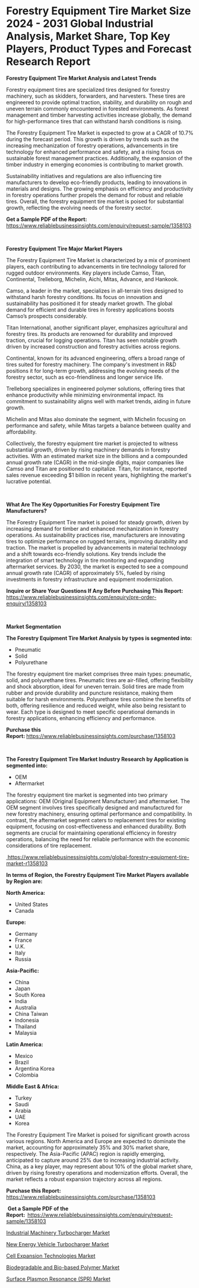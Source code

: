 <p><h1>Forestry Equipment Tire Market Size 2024 - 2031 Global Industrial Analysis, Market Share, Top Key Players, Product Types and Forecast Research Report</h1></p><p><strong>Forestry Equipment Tire Market Analysis and Latest Trends</strong></p>
<p><p>Forestry equipment tires are specialized tires designed for forestry machinery, such as skidders, forwarders, and harvesters. These tires are engineered to provide optimal traction, stability, and durability on rough and uneven terrain commonly encountered in forested environments. As forest management and timber harvesting activities increase globally, the demand for high-performance tires that can withstand harsh conditions is rising.</p><p>The Forestry Equipment Tire Market is expected to grow at a CAGR of 10.7% during the forecast period. This growth is driven by trends such as the increasing mechanization of forestry operations, advancements in tire technology for enhanced performance and safety, and a rising focus on sustainable forest management practices. Additionally, the expansion of the timber industry in emerging economies is contributing to market growth. </p><p>Sustainability initiatives and regulations are also influencing tire manufacturers to develop eco-friendly products, leading to innovations in materials and designs. The growing emphasis on efficiency and productivity in forestry operations further propels the demand for robust and reliable tires. Overall, the forestry equipment tire market is poised for substantial growth, reflecting the evolving needs of the forestry sector.</p></p>
<p><strong>Get a Sample PDF of the Report:&nbsp;</strong> <a href="https://www.reliablebusinessinsights.com/enquiry/request-sample/1358103?utm_campaign=60&utm_medium=2&utm_source=Github&utm_content=ia&utm_term=03112024&utm_id=forestry-equipment-tire">https://www.reliablebusinessinsights.com/enquiry/request-sample/1358103</a></p>
<p>&nbsp;</p>
<p><strong>Forestry Equipment Tire Major Market Players</strong></p>
<p><p>The Forestry Equipment Tire Market is characterized by a mix of prominent players, each contributing to advancements in tire technology tailored for rugged outdoor environments. Key players include Camso, Titan, Continental, Trelleborg, Michelin, Aichi, Mitas, Advance, and Hankook.</p><p>Camso, a leader in the market, specializes in all-terrain tires designed to withstand harsh forestry conditions. Its focus on innovation and sustainability has positioned it for steady market growth. The global demand for efficient and durable tires in forestry applications boosts Camso’s prospects considerably.</p><p>Titan International, another significant player, emphasizes agricultural and forestry tires. Its products are renowned for durability and improved traction, crucial for logging operations. Titan has seen notable growth driven by increased construction and forestry activities across regions.</p><p>Continental, known for its advanced engineering, offers a broad range of tires suited for forestry machinery. The company's investment in R&D positions it for long-term growth, addressing the evolving needs of the forestry sector, such as eco-friendliness and longer service life.</p><p>Trelleborg specializes in engineered polymer solutions, offering tires that enhance productivity while minimizing environmental impact. Its commitment to sustainability aligns well with market trends, aiding in future growth.</p><p>Michelin and Mitas also dominate the segment, with Michelin focusing on performance and safety, while Mitas targets a balance between quality and affordability.</p><p>Collectively, the forestry equipment tire market is projected to witness substantial growth, driven by rising machinery demands in forestry activities. With an estimated market size in the billions and a compounded annual growth rate (CAGR) in the mid-single digits, major companies like Camso and Titan are positioned to capitalize. Titan, for instance, reported sales revenue exceeding $1 billion in recent years, highlighting the market's lucrative potential.</p></p>
<p>&nbsp;</p>
<p><strong>What Are The Key Opportunities For Forestry Equipment Tire Manufacturers?</strong></p>
<p><p>The Forestry Equipment Tire market is poised for steady growth, driven by increasing demand for timber and enhanced mechanization in forestry operations. As sustainability practices rise, manufacturers are innovating tires to optimize performance on rugged terrains, improving durability and traction. The market is propelled by advancements in material technology and a shift towards eco-friendly solutions. Key trends include the integration of smart technology in tire monitoring and expanding aftermarket services. By 2030, the market is expected to see a compound annual growth rate (CAGR) of approximately 5%, fueled by rising investments in forestry infrastructure and equipment modernization.</p></p>
<p><strong>Inquire or Share Your Questions If Any Before Purchasing This Report:</strong> <a href="https://www.reliablebusinessinsights.com/enquiry/pre-order-enquiry/1358103?utm_campaign=60&utm_medium=2&utm_source=Github&utm_content=ia&utm_term=03112024&utm_id=forestry-equipment-tire">https://www.reliablebusinessinsights.com/enquiry/pre-order-enquiry/1358103</a></p>
<p>&nbsp;</p>
<p><strong>Market Segmentation</strong></p>
<p><strong>The Forestry Equipment Tire Market Analysis by types is segmented into:</strong></p>
<p><ul><li>Pneumatic</li><li>Solid</li><li>Polyurethane</li></ul></p>
<p><p>The forestry equipment tire market comprises three main types: pneumatic, solid, and polyurethane tires. Pneumatic tires are air-filled, offering flexibility and shock absorption, ideal for uneven terrain. Solid tires are made from rubber and provide durability and puncture resistance, making them suitable for harsh environments. Polyurethane tires combine the benefits of both, offering resilience and reduced weight, while also being resistant to wear. Each type is designed to meet specific operational demands in forestry applications, enhancing efficiency and performance.</p></p>
<p><strong>Purchase this Report:&nbsp;</strong><a href="https://www.reliablebusinessinsights.com/purchase/1358103?utm_campaign=60&utm_medium=2&utm_source=Github&utm_content=ia&utm_term=03112024&utm_id=forestry-equipment-tire">https://www.reliablebusinessinsights.com/purchase/1358103</a></p>
<p>&nbsp;</p>
<p><strong>The Forestry Equipment Tire Market Industry Research by Application is segmented into:</strong></p>
<p><ul><li>OEM</li><li>Aftermarket</li></ul></p>
<p><p>The forestry equipment tire market is segmented into two primary applications: OEM (Original Equipment Manufacturer) and aftermarket. The OEM segment involves tires specifically designed and manufactured for new forestry machinery, ensuring optimal performance and compatibility. In contrast, the aftermarket segment caters to replacement tires for existing equipment, focusing on cost-effectiveness and enhanced durability. Both segments are crucial for maintaining operational efficiency in forestry operations, balancing the need for reliable performance with the economic considerations of tire replacement.</p></p>
<p><a href="https://www.reliablebusinessinsights.com/global-forestry-equipment-tire-market-r1358103?utm_campaign=60&utm_medium=2&utm_source=Github&utm_content=ia&utm_term=03112024&utm_id=forestry-equipment-tire">&nbsp;https://www.reliablebusinessinsights.com/global-forestry-equipment-tire-market-r1358103</a></p>
<p><strong>In terms of Region, the Forestry Equipment Tire Market Players available by Region are:</strong></p>
<p>
    <p> <strong> North America: </strong>
        <ul>
            <li>United States</li>
            <li>Canada</li>
        </ul>
        </p> 
    <p> <strong> Europe: </strong>
        <ul>
            <li>Germany</li>
            <li>France</li>
            <li>U.K.</li>
            <li>Italy</li>
            <li>Russia</li>
        </ul>
        </p> 
    <p> <strong> Asia-Pacific: </strong>
        <ul>
            <li>China</li>
            <li>Japan</li>
            <li>South Korea</li>
            <li>India</li>
            <li>Australia</li>
            <li>China Taiwan</li>
            <li>Indonesia</li>
            <li>Thailand</li>
            <li>Malaysia</li>
        </ul>
        </p> 
    <p> <strong> Latin America: </strong>
        <ul>
            <li>Mexico</li>
            <li>Brazil</li>
            <li>Argentina Korea</li>
            <li>Colombia</li>
        </ul>
        </p> 
    <p> <strong> Middle East & Africa: </strong>
        <ul>
            <li>Turkey</li>
            <li>Saudi</li>
            <li>Arabia</li>
            <li>UAE</li>
            <li>Korea</li>
        </ul>
    </p>
    </p>
<p><p>The Forestry Equipment Tire Market is poised for significant growth across various regions. North America and Europe are expected to dominate the market, accounting for approximately 35% and 30% market share, respectively. The Asia-Pacific (APAC) region is rapidly emerging, anticipated to capture around 25% due to increasing industrial activity. China, as a key player, may represent about 10% of the global market share, driven by rising forestry operations and modernization efforts. Overall, the market reflects a robust expansion trajectory across all regions.</p></p>
<p><strong>Purchase this Report: </strong><a href="https://www.reliablebusinessinsights.com/purchase/1358103?utm_campaign=60&utm_medium=2&utm_source=Github&utm_content=ia&utm_term=03112024&utm_id=forestry-equipment-tire">https://www.reliablebusinessinsights.com/purchase/1358103</a></p>
<p>&nbsp;<strong>Get a Sample PDF of the Report:&nbsp;&nbsp;</strong><a href="https://www.reliablebusinessinsights.com/enquiry/request-sample/1358103?utm_campaign=60&utm_medium=2&utm_source=Github&utm_content=ia&utm_term=03112024&utm_id=forestry-equipment-tire">https://www.reliablebusinessinsights.com/enquiry/request-sample/1358103</a></p>
<p><strong></strong></p>
<p><p><a href="https://github.com/liz10hnbracht/Market-Research-Report-List-1/blob/main/industrial-machinery-turbocharger-market.md?utm_campaign=60&utm_medium=2&utm_source=Github&utm_content=ia&utm_term=03112024&utm_id=forestry-equipment-tire">Industrial Machinery Turbocharger Market</a></p><p><a href="https://github.com/rozh43oreder/Market-Research-Report-List-1/blob/main/new-energy-vehicle-turbocharger-market.md?utm_campaign=60&utm_medium=2&utm_source=Github&utm_content=ia&utm_term=03112024&utm_id=forestry-equipment-tire">New Energy Vehicle Turbocharger Market</a></p><p><a href="https://issuu.com/reportprime-2/docs/cell-expansion-technologies-market-_ac461a932db41e?utm_campaign=60&utm_medium=2&utm_source=Github&utm_content=ia&utm_term=03112024&utm_id=forestry-equipment-tire">Cell Expansion Technologies Market</a></p><p><a href="https://www.linkedin.com/pulse/biodegradable-bio-based-polymer-market-trends-focusing-insight-qzvhf?utm_campaign=60&utm_medium=2&utm_source=Github&utm_content=ia&utm_term=03112024&utm_id=forestry-equipment-tire">Biodegradable and Bio-based Polymer Market</a></p><p><a href="https://issuu.com/reportprime-2/docs/surface-plasmon-resonance-spr-marke_9d6e53af3911e3?utm_campaign=60&utm_medium=2&utm_source=Github&utm_content=ia&utm_term=03112024&utm_id=forestry-equipment-tire">Surface Plasmon Resonance (SPR) Market</a></p></p>